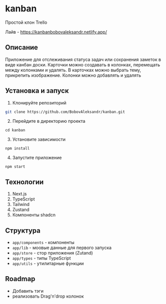 # kanban

Простой клон Trello

Лайв - https://kanbanbobovaleksandr.netlify.app/

## Описание
Приложение для отслеживания статуса задач или сохранения заметок в виде канбан доски. Карточки можно создавать в колонках, перемещать между колонками и удалять. В карточках можно выбрать тему, прикрепить изображение. Колонки можно добавлять и удалять

## Установка и запуск
1. Клонируйте репозиторий 
```bash
git clone https://github.com/BobovAleksandr/kanban.git
```

2. Перейдите в директорию проекта
```
cd kanban
```
3. Установите зависимости
```
npm install
```
4. Запустите приложение
```
npm start
```

## Технологии
1. Next.js
2. TypeScript
3. Tailwind
4. Zustand
5. Компоненты shadcn

## Структура
- ``` app/components ``` - компоненты
- ``` app/lib ``` - моовые данные для первого запуска
- ``` app/store ``` - стор приложения (Zutand)
- ``` app/types ``` - типы TypeScript
- ``` app/utils ``` - утилитарные функции


## Roadmap
- Добавить тэги
- реализовать Drag'n'drop колонок
